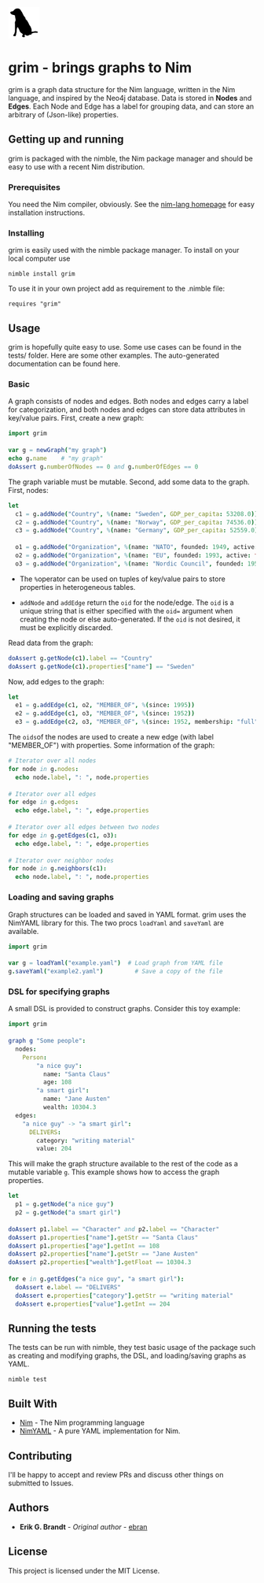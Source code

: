 ![grim-icon-small](static/grim-icon-small.png)

# grim - brings graphs to Nim

grim is a graph data structure for the Nim language, written in the Nim language, and inspired by the Neo4j database. Data is stored in **Nodes** and **Edges**. Each Node and Edge has a label for grouping data, and can store an arbitrary of (Json-like) properties. 

## Getting up and running

grim is packaged with the nimble, the Nim package manager and should be easy to use with a recent Nim distribution.

### Prerequisites

You need the Nim compiler, obviously. See the [nim-lang homepage](https://nim-lang.org) for easy installation instructions.

### Installing

grim is easily used with the nimble package manager. To install on your local computer use

```
nimble install grim
```

To use it in your own project add as requirement to the .nimble file:

```
requires "grim"
```

## Usage

grim is hopefully quite easy to use. Some use cases can be found in the tests/ folder. Here are some other examples. The auto-generated documentation can be found here.

### Basic

A graph consists of nodes and edges. Both nodes and edges carry a label for categorization, and both nodes and edges can store data attributes in key/value pairs. First, create a new graph:

```nim
import grim

var g = newGraph("my graph")
echo g.name    # "my graph"
doAssert g.numberOfNodes == 0 and g.numberOfEdges == 0
```

The graph variable must be mutable. Second, add some data to the graph. First, nodes:

```nim
let 
  c1 = g.addNode("Country", %(name: "Sweden", GDP_per_capita: 53208.0))
  c2 = g.addNode("Country", %(name: "Norway", GDP_per_capita: 74536.0))
  c3 = g.addNode("Country", %(name: "Germany", GDP_per_capita: 52559.0))

  o1 = g.addNode("Organization", %(name: "NATO", founded: 1949, active: true))
  o2 = g.addNode("Organization", %(name: "EU", founded: 1993, active: true))
  o3 = g.addNode("Organization", %(name: "Nordic Council", founded: 1952))
```

- The `%`operator can be used on tuples of key/value pairs to store properties in heterogeneous tables.

- `addNode` and `addEdge` return the `oid` for the node/edge. The `oid` is a unique string that is either specified with the `oid=` argument when creating the node or else auto-generated. If the `oid` is not desired, it must be explicitly discarded.

Read data from the graph:

```nim
doAssert g.getNode(c1).label == "Country"
doAssert g.getNode(c1).properties["name"] == "Sweden"
```

  Now, add edges to the graph:

```nim
let
  e1 = g.addEdge(c1, o2, "MEMBER_OF", %(since: 1995))
  e2 = g.addEdge(c1, o3, "MEMBER_OF", %(since: 1952))
  e3 = g.addEdge(c2, o3, "MEMBER_OF", %(since: 1952, membership: "full"))
```

The `oids`of the nodes are used to create a new edge (with label "MEMBER_OF")  with properties. Some information of the graph:

```nim
# Iterator over all nodes
for node in g.nodes:
  echo node.label, ": ", node.properties

# Iterator over all edges
for edge in g.edges:
  echo edge.label, ": ", edge.properties

# Iterator over all edges between two nodes
for edge in g.getEdges(c1, o3):
  echo edge.label, ": ", edge.properties
  
# Iterator over neighbor nodes
for node in g.neighbors(c1):
  echo node.label, ": ", node.properties
```



### Loading and saving graphs

Graph structures can be loaded and saved in YAML format. grim uses the NimYAML library for this. The two procs `loadYaml` and `saveYaml` are available.

```nim
import grim

var g = loadYaml("example.yaml")  # Load graph from YAML file
g.saveYaml("example2.yaml")         # Save a copy of the file
```



### DSL for specifying graphs

A small DSL is provided to construct graphs. Consider this toy example:

```nim
import grim

graph g "Some people":
  nodes:
  	Person:
  		"a nice guy":
  		  name: "Santa Claus"
  		  age: 108
  		"a smart girl":
  		  name: "Jane Austen"
  		  wealth: 10304.3
  edges:
    "a nice guy" -> "a smart girl":
      DELIVERS:
        category: "writing material"
        value: 204
```
This will make the graph structure available to the rest of the code as a mutable variable `g`. This example shows how to access the graph properties.

```nim
let
  p1 = g.getNode("a nice guy")
  p2 = g.getNode("a smart girl")

doAssert p1.label == "Character" and p2.label == "Character"
doAssert p1.properties["name"].getStr == "Santa Claus"
doAssert p1.properties["age"].getInt == 108
doAssert p2.properties["name"].getStr == "Jane Austen"
doAssert p2.properties["wealth"].getFloat == 10304.3

for e in g.getEdges("a nice guy", "a smart girl"):
  doAssert e.label == "DELIVERS"
  doAssert e.properties["category"].getStr == "writing material"
  doAssert e.properties["value"].getInt == 204
```



## Running the tests

The tests can be run with nimble, they test basic usage of the package such as creating and modifying graphs, the DSL, and loading/saving graphs as YAML.

```
nimble test
```

## Built With

* [Nim](https://nim-lang.org/) - The Nim programming language
* [NimYAML](https://nimyaml.org/) - A pure YAML implementation for Nim.

## Contributing

I'll be happy to accept and review PRs and discuss other things on submitted to Issues.

## Authors

* **Erik G. Brandt** - *Original author* - [ebran](https://github.com/ebran)

## License

This project is licensed under the MIT License.
